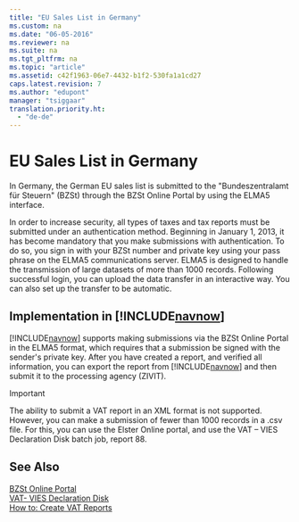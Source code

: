 ```yaml
---
title: "EU Sales List in Germany"
ms.custom: na
ms.date: "06-05-2016"
ms.reviewer: na
ms.suite: na
ms.tgt_pltfrm: na
ms.topic: "article"
ms.assetid: c42f1963-06e7-4432-b1f2-530fa1a1cd27
caps.latest.revision: 7
ms.author: "edupont"
manager: "tsiggaar"
translation.priority.ht: 
  - "de-de"
---
```

# EU Sales List in Germany
In Germany, the German EU sales list is submitted to the "Bundeszentralamt für Steuern" \(BZSt\) through the BZSt Online Portal by using the ELMA5 interface.  
  
 In order to increase security, all types of taxes and tax reports must be submitted under an authentication method. Beginning in January 1, 2013, it has become mandatory that you make submissions with authentication. To do so, you sign in with your BZSt number and private key using your pass phrase on the ELMA5 communications server. ELMA5 is designed to handle the transmission of large datasets of more than 1000 records. Following successful login, you can upload the data transfer in an interactive way. You can also set up the transfer to be automatic.  
  
## Implementation in [!INCLUDE[navnow](../../ApplicationDesign/includes/navnow_md.md)]  
 [!INCLUDE[navnow](../../ApplicationDesign/includes/navnow_md.md)] supports making submissions via the BZSt Online Portal in the ELMA5 format, which requires that a submission be signed with the sender's private key. After you have created a report, and verified all information, you can export the report from [!INCLUDE[navnow](../../ApplicationDesign/includes/navnow_md.md)] and then submit it to the processing agency \(ZIVIT\).  
  
> [!IMPORTANT]  
>  The ability to submit a VAT report in an XML format is not supported. However, you can make a submission of fewer than 1000 records in a .csv file. For this, you can use the Elster Online portal, and use the VAT – VIES Declaration Disk batch job, report 88.  
  
## See Also  
 [BZSt Online Portal](http://www.bzst.de)   
 [VAT\- VIES Declaration Disk](../Topic/\($%20B_88%20VAT-%20VIES%20Declaration%20Disk%20$\).md)   
 [How to: Create VAT Reports](../../LocalFunctionalityForMicrosoftDynamicsNav2016/Germany/how-to-create-vat-reports.md)